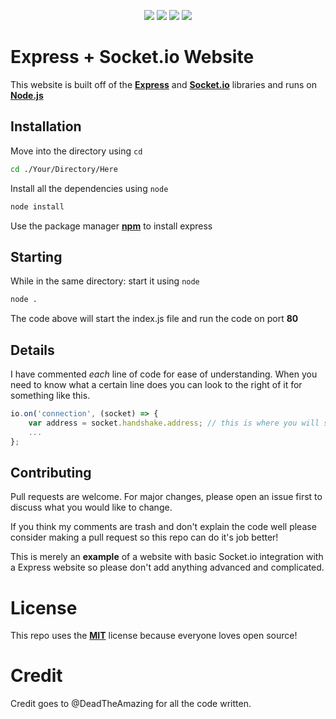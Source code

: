 <p align="center">
    <a href="https://github.com/DeadTheAmazing/Express_Socket.io-Website/releases" alt="Releases">
        <img src="https://img.shields.io/github/downloads/DeadTheAmazing/Express_Socket.io-Website/total?logo=Github" /></a>
    <a href="" alt="Repo Size">
        <img src="https://img.shields.io/github/repo-size/DeadTheAmazing/Express_Socket.io-Website?logo=Github" /></a>
  <a href="" alt="Version">
        <img src="https://img.shields.io/github/v/release/DeadTheAmazing/Express_Socket.io-Website?logo=Github" /></a>
  <a href="" alt="Top Language">
        <img src="https://img.shields.io/github/languages/top/DeadTheAmazing/Express_Socket.io-Website?logo=Github" /></a>
</p>

# Express + Socket.io Website

This website is built off of the **[Express](https://expressjs.com)** and **[Socket.io](https://socket.io)** libraries and runs on **[Node.js](https://nodejs.org/en/)**

## Installation
Move into the directory using `cd`
```bash
cd ./Your/Directory/Here
```
Install all the dependencies using `node`
```bash
node install
```
Use the package manager **[npm](https://www.npmjs.com)** to install express

## Starting
While in the same directory:
start it using `node`
```bash
node .
```
The code above will start the index.js file and run the code on port **80**

## Details
I have commented *each* line of code for ease of understanding. When you need to know what a certain line does you can look to the right of it for something like this.
```javascript
io.on('connection', (socket) => {
    var address = socket.handshake.address; // this is where you will see my comments!
    ... 
};
```

## Contributing
Pull requests are welcome. For major changes, please open an issue first to discuss what you would like to change.

If you think my comments are trash and don't explain the code well please consider making a pull request so this repo can do it's job better!

This is merely an **example** of a website with basic Socket.io integration with a Express website so please don't add anything advanced and complicated.

# License
This repo uses the **[MIT](https://choosealicense.com/licenses/mit/)** license because everyone loves open source!

# Credit
Credit goes to @DeadTheAmazing for all the code written.
